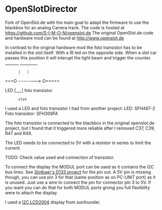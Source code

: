 OpenSlotDirector
================

Fork of OpenSlot.de with the main goal to adapt the firmware to use the blackbox for an analog Carrera track.
The code is hosted at https://github.com/S-I-M-O-N/openslot.de
The original OpenSlot.de code and hardware mod can be found at http://www.openslot.de

In contrast to the original hardware mod the foto transistor has to be installed in the slot itself.
With a IR led on the opposite side. When a slot car passes this position it will interupt the light beam and trigger the counter.
   \_______        \_________
   
          |   |
          
   ===O ---------> O=====
   
   LED   |___|  foto transistor
   
          slot

I used a LED and foto transistor I had from another project:
LED: 			SFH487-2
Foto transistor:	SFH309FA

The foto transistor is connected to the blackbox in the original openslot.de project, but I found that it triggered more reliable after I removed C37, C39, R47 and R49.

The LED needs to be connected to 5V with a resistor in series to limit the current.

TODO: Check value used and connection of transistor.


To connect the display the MODUL port can be used as it contains the I2C bus lines. See [Slotbaer's D133 project](http://www.slotbaer.de/index.php/slotbaer-projekte-digital/28-pd132-d124/29-d133) for the pin out. A 5V pin is missing though, you can use pin 3 for that (same position as on PC-UNIT port) as it is unused. Just use a wire to connect the pin for connector pin 3 to 5V. If you want you can do that for both MODUL ports giving you full flexibility were to attach the display.

I used a [I2C LCD2004](http://www.sunfounder.com/wiki/index.php?title=I2C_LCD2004) display from sunfounder. 	

